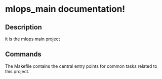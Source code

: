 # mlops_main documentation!

## Description

it is the mlops main project

## Commands

The Makefile contains the central entry points for common tasks related to this project.

